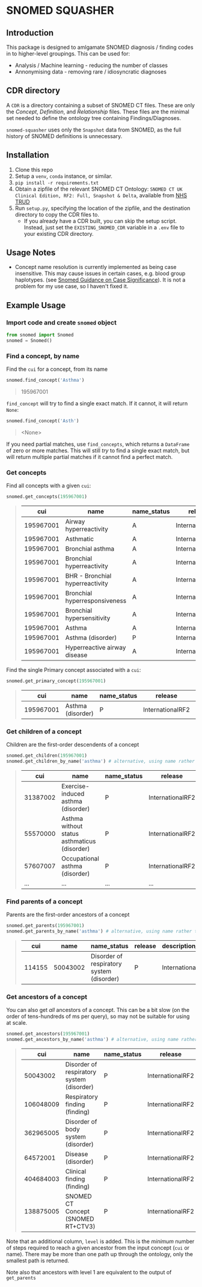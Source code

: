 # SNOMED SQUASHER

## Introduction
This package is designed to amlgamate SNOMED diagnosis / finding codes in to higher-level groupings. 
This can be used for:
* Analysis / Machine learning - reducing the number of classes
* Annonymising data - removing rare / idiosyncratic diagnoses

## CDR directory
A `CDR` is a directory containing a subset of SNOMED CT files. These are only the *Concept*, *Definition*, and *Relationship* files. These files are the minimal set needed to define the ontology tree containing Findings/Diagnoses. 

`snomed-squasher` uses only the `Snapshot` data from SNOMED, as the full history of SNOMED definitions is unnecessary. 

## Installation
1. Clone this repo
1. Setup a `venv`, `conda` instance, or similar.
1. `pip install -r requirements.txt`
1. Obtain a zipfile of the relevant SNOMED CT Ontology: `SNOMED CT UK Clinical Edition, RF2: Full, Snapshot & Delta`, available from [NHS TRUD](https://isd.digital.nhs.uk/trud/)
1. Run `setup.py`, specifying the location of the zipfile, and the destination directory to copy the CDR files to. 
    - If you already have a CDR built, you can skip the setup script. Instead, just set the `EXISTING_SNOMED_CDR` variable in a `.env` file to your existing CDR directory. 

## Usage Notes
* Concept name resolution is currently implemented as being case insensitive. This may cause issues in certain cases, e.g. blood group haplotypes. (see [Snomed Guidance on Case Significance](https://confluence.ihtsdotools.org/display/DOCEG/Case+Significance)). It is not a problem for my use case, so I haven't fixed it. 

## Example Usage

### Import code and create `snomed` object
```python
from snomed import Snomed
snomed = Snomed()
```

### Find a concept, by name
Find the `cui` for a concept, from its name
```python
snomed.find_concept('Asthma')
```
> 195967001

`find_concept` will try to find a single exact match. If it cannot, it will return `None`:
```python
snomed.find_concept('Asth')
```
> \<None\>

If you need partial matches, use `find_concepts`, which returns a `DataFrame` of zero or more matches. This will still *try* to find a single exact match, but will return multiple partial matches if it cannot find a perfect match. 

### Get concepts 
Find all concepts with a given `cui`:
```python
snomed.get_concepts(195967001)
```


> |cui	|name	|name_status	|release	|description_type_ids |
> |-------|-------|---------------|-----------|---------------------|
> |195967001	|Airway hyperreactivity             |A|	InternationalRF2	||
>    |195967001	|Asthmatic 	                        |A|	InternationalRF2	||
>	|195967001	|Bronchial asthma	                |A|	InternationalRF2	||
>	|195967001	|Bronchial hyperreactivity	        |A|	InternationalRF2	||
>	|195967001	|BHR - Bronchial hyperreactivity	|A|	InternationalRF2	||
>	|195967001	|Bronchial hyperresponsiveness	    |A|	InternationalRF2	||
>	|195967001	|Bronchial hypersensitivity	        |A|	InternationalRF2	||
>	|195967001	|Asthma                             |A|	InternationalRF2	||
>	|195967001	|Asthma (disorder)	                |P|	InternationalRF2	|disorder|
>	|195967001	|Hyperreactive airway disease	    |A|	InternationalRF2	||

Find the single Primary concept associated with a `cui`:
```python
snomed.get_primary_concept(195967001)
```
> |cui	|name	|name_status	|release	|description_type_ids |
> |-------|-------|---------------|-----------|---------------------|
>	|195967001	|Asthma (disorder)	                |P|	InternationalRF2	|disorder|


### Get children of a concept
Children are the first-order descendents of a concept
```python
snomed.get_children(195967001) 
snomed.get_children_by_name('asthma') # alternative, using name rather than CUI
```
> |cui	|name	|name_status	|release	|description_type_ids |
> |-------|-------|---------------|-----------|---------------------|
> |31387002|	Exercise-induced asthma (disorder)	            |P|	InternationalRF2	|disorder|
> |55570000|	Asthma without status asthmaticus (disorder)	|P|	InternationalRF2	|disorder|
> |57607007|	Occupational asthma (disorder)	                |P|	InternationalRF2	|disorder|
> |...     |    ...                                            |...| ...                |...     |                    

### Find parents of a concept
Parents are the first-order ancestors of a concept
```python
snomed.get_parents(195967001) 
snomed.get_parents_by_name('asthma') # alternative, using name rather than CUI 
```
> |cui	|name	|name_status	|release	|description_type_ids |
> |-------|-------|---------------|-----------|---------------------|
> |114155	|50043002|	Disorder of respiratory system (disorder)|	P	|InternationalRF2|	|disorder|

### Get ancestors of a concept
You can also get *all* ancestors of a concept. This can be a bit slow (on the order of tens-hundreds of ms per query), so may not be suitable for using at scale. 
```python
snomed.get_ancestors(195967001) 
snomed.get_ancestors_by_name('asthma') # alternative, using name rather than CUI
```
> |cui	|name	|name_status	|release	|description_type_ids | level |
> |-------|-------|---------------|-----------|---------------------|-----|
>|	50043002	|Disorder of respiratory system (disorder)	|P|	InternationalRF2|	disorder	    |1|
>|	106048009	|Respiratory finding (finding)	            |P|	InternationalRF2|	finding	        |2|
>|	362965005	|Disorder of body system (disorder)	        |P|	InternationalRF2|	disorder	    |2|
>|	64572001	|Disease (disorder)     	                |P|	InternationalRF2|	disorder	    |3|
>|	404684003	|Clinical finding (finding) 	            |P|	InternationalRF2|	finding	        |3|
>|	138875005	|SNOMED CT Concept (SNOMED RT+CTV3)	        |P|	InternationalRF2|	SNOMED RT+CTV3	|4|

Note that an additional column, `level` is added. This is the *minimum* number of steps required to reach a given ancestor from the input concept (`cui` or name). There may be more than one path up through the ontology, only the smallest path is returned. 

Note also that ancestors with level 1 are equivalent to the output of `get_parents`